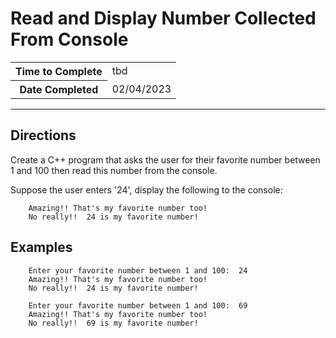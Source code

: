 # Read and Display Number Collected From Console
<table>
<tr>
<th>Time to Complete</th>
<td>tbd</td>
</tr>
<tr>
<th>Date Completed</th>
<td>02/04/2023</td>
</tr>
</table>

<hr />

## Directions

Create a C++ program that asks the user for their favorite number between 1 and 100 then read this number from the console.

Suppose the user enters '24', display the following to the console:

```
    Amazing!! That's my favorite number too!
    No really!!  24 is my favorite number!
```

## Examples

```
    Enter your favorite number between 1 and 100:  24
    Amazing!! That's my favorite number too!
    No really!!  24 is my favorite number!
```

```
    Enter your favorite number between 1 and 100:  69
    Amazing!! That's my favorite number too!
    No really!!  69 is my favorite number!
```
